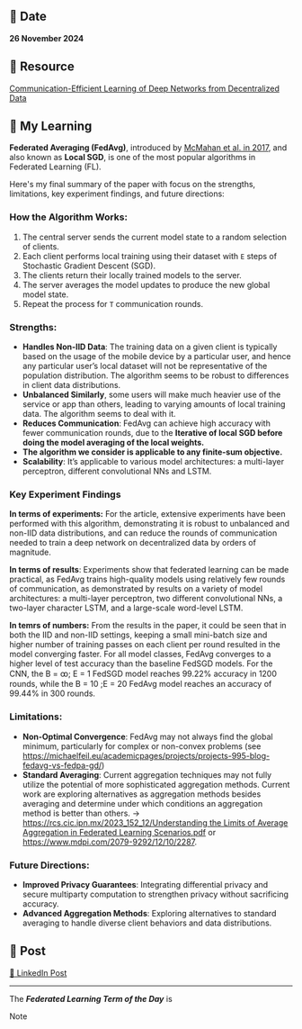 ## 📅 Date
**26 November 2024**

## 📰 Resource
[Communication-Efficient Learning of Deep Networks from Decentralized Data](https://arxiv.org/pdf/1602.05629)

## 🔖 My Learning

**Federated Averaging (FedAvg)**, introduced by [McMahan et al. in 2017](https://arxiv.org/pdf/1602.05629), and also known as **Local SGD**, is one of the most popular algorithms in Federated Learning (FL).

Here's my final summary of the paper with focus on the strengths, limitations, key experiment findings, and future directions:

### **How the Algorithm Works**:

1. The central server sends the current model state to a random selection of clients.
2. Each client performs local training using their dataset with `E` steps of Stochastic Gradient Descent (SGD).
3. The clients return their locally trained models to the server.
4. The server averages the model updates to produce the new global model state.
5. Repeat the process for `T` communication rounds.

### **Strengths**:

- **Handles Non-IID Data**: The training data on a given client is typically based on the usage of the mobile device by a particular user, and hence any particular user’s local dataset will not be representative of the population distribution. The algorithm seems to be robust to differences in client data distributions.
- **Unbalanced Similarly**, some users will make much heavier use of the service or app than others, leading to varying amounts of local training data. The algorithm seems to deal with it.
- **Reduces Communication**: FedAvg can achieve high accuracy with fewer communication rounds, due to the **Iterative of local SGD before doing the model averaging of the local weights.**
- **The algorithm we consider is applicable to any finite-sum objective.**
- **Scalability**: It’s applicable to various model architectures: a multi-layer perceptron, different convolutional NNs and LSTM.


### **Key Experiment Findings**

**In terms of experiments:** For the article, extensive experiments have been performed with this algorithm, demonstrating it is robust to unbalanced and non-IID data distributions, and can reduce the rounds of communication needed to train a deep network on decentralized data by orders of magnitude.

**In terms of results**: Experiments show that federated learning can be made practical, as FedAvg trains high-quality models using relatively few rounds of communication, as demonstrated by results on a variety of model architectures: a multi-layer perceptron, two different convolutional NNs, a two-layer character LSTM, and a large-scale word-level LSTM.

**In temrs of numbers:** From the results in the paper, it could be seen that in both the IID and non-IID settings, keeping a small mini-batch size and higher number of training passes on each client per round resulted in the model converging faster. For all model classes, FedAvg converges to a higher level of test accuracy than the baseline FedSGD models. For the CNN, the B = ꝏ; E = 1 FedSGD model reaches 99.22% accuracy in 1200 rounds, while the B = 10 ;E = 20 FedAvg model reaches an accuracy of 99.44% in 300 rounds.

### **Limitations**:

- **Non-Optimal Convergence**: FedAvg may not always find the global minimum, particularly for complex or non-convex problems (see https://michaelfeil.eu/academicpages/projects/projects-995-blog-fedavg-vs-fedpa-gd/)
- **Standard Averaging**: Current aggregation techniques may not fully utilize the potential of more sophisticated aggregation methods. Current work are exploring alternatives as
aggregation methods besides averaging and determine under which conditions an
aggregation method is better than others. → [https://rcs.cic.ipn.mx/2023_152_12/Understanding the Limits of Average Aggregation in Federated Learning Scenarios.pdf](https://rcs.cic.ipn.mx/2023_152_12/Understanding%20the%20Limits%20of%20Average%20Aggregation%20in%20Federated%20Learning%20Scenarios.pdf) or https://www.mdpi.com/2079-9292/12/10/2287.

### **Future Directions**:

- **Improved Privacy Guarantees**: Integrating differential privacy and secure multiparty computation to strengthen privacy without sacrificing accuracy.
- **Advanced Aggregation Methods**: Exploring alternatives to standard averaging to handle diverse client behaviors and data distributions.

## 📮 Post 

[📘 LinkedIn Post]()

------
The _**Federated Learning Term of the Day**_ is 
> [!NOTE]
> 
